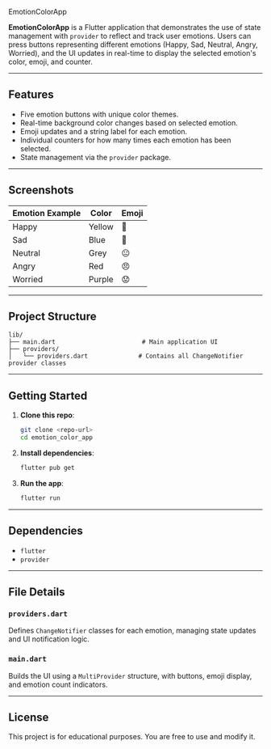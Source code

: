 EmotionColorApp

**EmotionColorApp** is a Flutter application that demonstrates the use of state management with `provider` to reflect and track user emotions. Users can press buttons representing different emotions (Happy, Sad, Neutral, Angry, Worried), and the UI updates in real-time to display the selected emotion's color, emoji, and counter.

---

## Features

- Five emotion buttons with unique color themes.
- Real-time background color changes based on selected emotion.
- Emoji updates and a string label for each emotion.
- Individual counters for how many times each emotion has been selected.
- State management via the `provider` package.

---

## Screenshots

| Emotion Example | Color  | Emoji |
| --------------- | ------ | ----- |
| Happy           | Yellow | 🙂    |
| Sad             | Blue   | 🙁    |
| Neutral         | Grey   | 😐    |
| Angry           | Red    | 😠    |
| Worried         | Purple | 😟    |

---

## Project Structure

```
lib/
├── main.dart                        # Main application UI
├── providers/
│   └── providers.dart              # Contains all ChangeNotifier provider classes
```

---

## Getting Started

1. **Clone this repo**:

   ```bash
   git clone <repo-url>
   cd emotion_color_app
   ```

2. **Install dependencies**:

   ```bash
   flutter pub get
   ```

3. **Run the app**:

   ```bash
   flutter run
   ```

---

## Dependencies

- `flutter`
- `provider`

---

## File Details

### `providers.dart`

Defines `ChangeNotifier` classes for each emotion, managing state updates and UI notification logic.

### `main.dart`

Builds the UI using a `MultiProvider` structure, with buttons, emoji display, and emotion count indicators.

---

## License

This project is for educational purposes. You are free to use and modify it.
